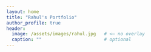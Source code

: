 ```yaml
---
layout: home
title: "Rahul's Portfolio"
author_profile: true
header:
  image: /assets/images/rahul.jpg   # <— no overlay
  caption: ""                       # optional
---
```

